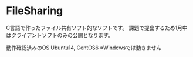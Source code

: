 # FileSharing

C言語で作ったファイル共有ソフト的なソフトです。 
課題で提出するため1月中はクライアントソフトのみの公開となります。 
 
動作確認済みのOS
Ubuntu14, CentOS6
※Windowsでは動きません
